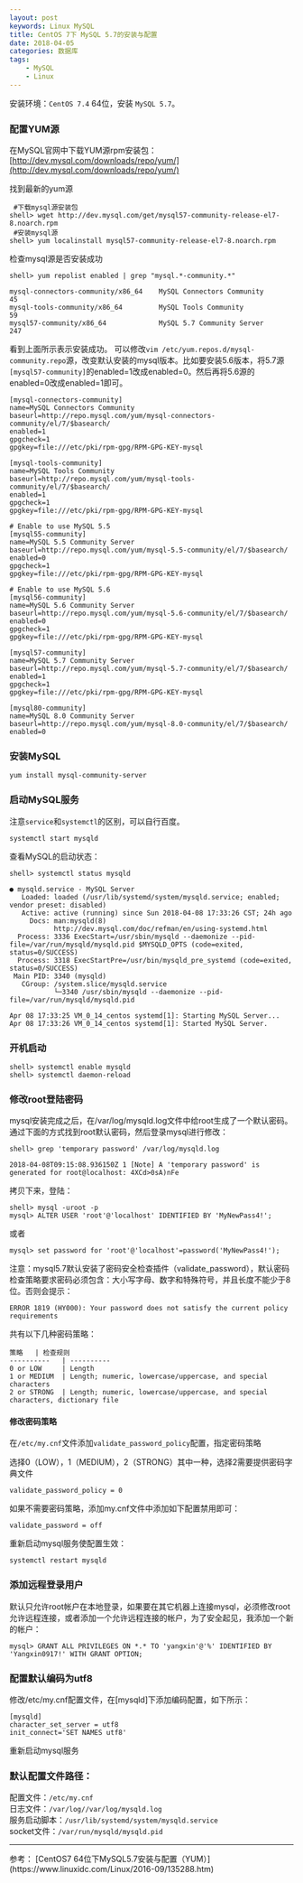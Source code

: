 ```yaml
---
layout: post
keywords: Linux MySQL
title: CentOS 7下 MySQL 5.7的安装与配置
date: 2018-04-05
categories: 数据库
tags:
    - MySQL
    - Linux
---
```


安装环境：`CentOS 7.4` 64位，安装 `MySQL 5.7`。

### 配置YUM源

在MySQL官网中下载YUM源rpm安装包：[http://dev.mysql.com/downloads/repo/yum/](http://dev.mysql.com/downloads/repo/yum/)

找到最新的yum源

```
 #下载mysql源安装包
shell> wget http://dev.mysql.com/get/mysql57-community-release-el7-8.noarch.rpm
 #安装mysql源
shell> yum localinstall mysql57-community-release-el7-8.noarch.rpm
```
检查mysql源是否安装成功

```
shell> yum repolist enabled | grep "mysql.*-community.*"

mysql-connectors-community/x86_64    MySQL Connectors Community               45
mysql-tools-community/x86_64         MySQL Tools Community                    59
mysql57-community/x86_64             MySQL 5.7 Community Server              247
```
<!-- more -->

看到上面所示表示安装成功。 
可以修改`vim /etc/yum.repos.d/mysql-community.repo`源，改变默认安装的mysql版本。比如要安装5.6版本，将5.7源`[mysql57-community]`的enabled=1改成enabled=0。然后再将5.6源的enabled=0改成enabled=1即可。

```
[mysql-connectors-community]
name=MySQL Connectors Community
baseurl=http://repo.mysql.com/yum/mysql-connectors-community/el/7/$basearch/
enabled=1
gpgcheck=1
gpgkey=file:///etc/pki/rpm-gpg/RPM-GPG-KEY-mysql

[mysql-tools-community]
name=MySQL Tools Community
baseurl=http://repo.mysql.com/yum/mysql-tools-community/el/7/$basearch/
enabled=1
gpgcheck=1
gpgkey=file:///etc/pki/rpm-gpg/RPM-GPG-KEY-mysql

# Enable to use MySQL 5.5
[mysql55-community]
name=MySQL 5.5 Community Server
baseurl=http://repo.mysql.com/yum/mysql-5.5-community/el/7/$basearch/
enabled=0
gpgcheck=1
gpgkey=file:///etc/pki/rpm-gpg/RPM-GPG-KEY-mysql

# Enable to use MySQL 5.6
[mysql56-community]
name=MySQL 5.6 Community Server
baseurl=http://repo.mysql.com/yum/mysql-5.6-community/el/7/$basearch/
enabled=0
gpgcheck=1
gpgkey=file:///etc/pki/rpm-gpg/RPM-GPG-KEY-mysql

[mysql57-community]
name=MySQL 5.7 Community Server
baseurl=http://repo.mysql.com/yum/mysql-5.7-community/el/7/$basearch/
enabled=1
gpgcheck=1
gpgkey=file:///etc/pki/rpm-gpg/RPM-GPG-KEY-mysql

[mysql80-community]
name=MySQL 8.0 Community Server
baseurl=http://repo.mysql.com/yum/mysql-8.0-community/el/7/$basearch/
enabled=0
```

### 安装MySQL
```
yum install mysql-community-server
```

### 启动MySQL服务
注意`service`和`systemctl`的区别，可以自行百度。

```
systemctl start mysqld
```
查看MySQL的启动状态：

```
shell> systemctl status mysqld

● mysqld.service - MySQL Server
   Loaded: loaded (/usr/lib/systemd/system/mysqld.service; enabled; vendor preset: disabled)
   Active: active (running) since Sun 2018-04-08 17:33:26 CST; 24h ago
     Docs: man:mysqld(8)
           http://dev.mysql.com/doc/refman/en/using-systemd.html
  Process: 3336 ExecStart=/usr/sbin/mysqld --daemonize --pid-file=/var/run/mysqld/mysqld.pid $MYSQLD_OPTS (code=exited, status=0/SUCCESS)
  Process: 3318 ExecStartPre=/usr/bin/mysqld_pre_systemd (code=exited, status=0/SUCCESS)
 Main PID: 3340 (mysqld)
   CGroup: /system.slice/mysqld.service
           └─3340 /usr/sbin/mysqld --daemonize --pid-file=/var/run/mysqld/mysqld.pid

Apr 08 17:33:25 VM_0_14_centos systemd[1]: Starting MySQL Server...
Apr 08 17:33:26 VM_0_14_centos systemd[1]: Started MySQL Server.
```

### 开机启动
```
shell> systemctl enable mysqld
shell> systemctl daemon-reload
```

### 修改root登陆密码
mysql安装完成之后，在/var/log/mysqld.log文件中给root生成了一个默认密码。通过下面的方式找到root默认密码，然后登录mysql进行修改：

```
shell> grep 'temporary password' /var/log/mysqld.log

2018-04-08T09:15:08.936150Z 1 [Note] A 'temporary password' is generated for root@localhost: 4XCd>0sA)nFe
```
拷贝下来，登陆：

```
shell> mysql -uroot -p
mysql> ALTER USER 'root'@'localhost' IDENTIFIED BY 'MyNewPass4!';
```
或者

```
mysql> set password for 'root'@'localhost'=password('MyNewPass4!'); 
```

注意：mysql5.7默认安装了密码安全检查插件（validate_password），默认密码检查策略要求密码必须包含：大小写字母、数字和特殊符号，并且长度不能少于8位。否则会提示：

```
ERROR 1819 (HY000): Your password does not satisfy the current policy requirements
```
共有以下几种密码策略：

	策略   | 检查规则
	----------   | ---------- 
	0 or LOW     | Length       
	1 or MEDIUM  | Length; numeric, lowercase/uppercase, and special characters       
	2 or STRONG  | Length; numeric, lowercase/uppercase, and special characters, dictionary file       

#### 修改密码策略

在`/etc/my.cnf`文件添加`validate_password_policy`配置，指定密码策略

选择0（LOW），1（MEDIUM），2（STRONG）其中一种，选择2需要提供密码字典文件

`validate_password_policy = 0`

如果不需要密码策略，添加my.cnf文件中添加如下配置禁用即可：

`validate_password = off`

重新启动mysql服务使配置生效：

```
systemctl restart mysqld
```

### 添加远程登录用户
默认只允许root帐户在本地登录，如果要在其它机器上连接mysql，必须修改root允许远程连接，或者添加一个允许远程连接的帐户，为了安全起见，我添加一个新的帐户：

```
mysql> GRANT ALL PRIVILEGES ON *.* TO 'yangxin'@'%' IDENTIFIED BY 'Yangxin0917!' WITH GRANT OPTION;

```

### 配置默认编码为utf8
修改/etc/my.cnf配置文件，在[mysqld]下添加编码配置，如下所示：
```
[mysqld]
character_set_server = utf8
init_connect='SET NAMES utf8'
```

重新启动mysql服务

### 默认配置文件路径： 
配置文件：`/etc/my.cnf `  
日志文件：`/var/log//var/log/mysqld.log`  
服务启动脚本：`/usr/lib/systemd/system/mysqld.service`   
socket文件：`/var/run/mysqld/mysqld.pid`  

<hr/>参考：  
[CentOS7 64位下MySQL5.7安装与配置（YUM）](https://www.linuxidc.com/Linux/2016-09/135288.htm)


